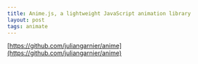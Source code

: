 ```yaml
---
title: Anime.js, a lightweight JavaScript animation library
layout: post
tags: animate
---
```


[https://github.com/juliangarnier/anime](https://github.com/juliangarnier/anime)